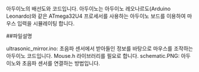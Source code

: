 아두이노의 배선도와 코드입니다. 
아두이노는 아두이노 레오나르도(Arduino Leonardo)와 같은 ATmega32U4 프로세서를 사용하는 아두이노 보드를 이용하여 마우스 입력을 시뮬레이팅 합니다. 

##파일설명

ultrasonic_mirror.ino: 초음파 센서에서 받아들인 정보를 바탕으로 마우스를 조작하는 아두이노 코드입니다. Mouse.h 라이브러리를 필요로 합니다.
schematic.PNG: 아두이노와 초음파 센서를 연결하는 방법입니다.
